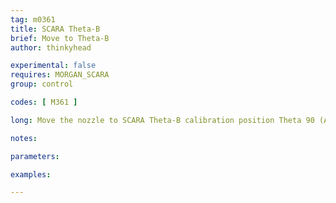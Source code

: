 ```yaml
---
tag: m0361
title: SCARA Theta-B
brief: Move to Theta-B
author: thinkyhead

experimental: false
requires: MORGAN_SCARA
group: control

codes: [ M361 ]

long: Move the nozzle to SCARA Theta-B calibration position Theta 90 (A90 B130) for calibration of "90 degrees steps-per-degree."

notes:

parameters:

examples:

---
```



